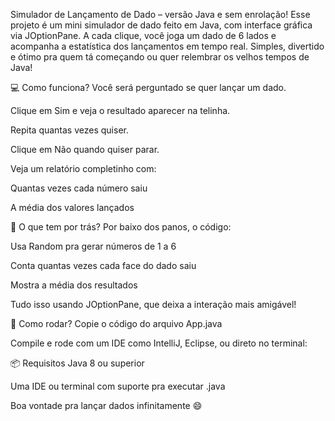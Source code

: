 Simulador de Lançamento de Dado – versão Java e sem enrolação!
Esse projeto é um mini simulador de dado feito em Java, com interface gráfica via JOptionPane. A cada clique, você joga um dado de 6 lados e acompanha a estatística dos lançamentos em tempo real. Simples, divertido e ótimo pra quem tá começando ou quer relembrar os velhos tempos de Java!

💻 Como funciona?
Você será perguntado se quer lançar um dado.

Clique em Sim e veja o resultado aparecer na telinha.

Repita quantas vezes quiser.

Clique em Não quando quiser parar.

Veja um relatório completinho com:

Quantas vezes cada número saiu

A média dos valores lançados

🧠 O que tem por trás?
Por baixo dos panos, o código:

Usa Random pra gerar números de 1 a 6

Conta quantas vezes cada face do dado saiu

Mostra a média dos resultados

Tudo isso usando JOptionPane, que deixa a interação mais amigável!

🚀 Como rodar?
Copie o código do arquivo App.java

Compile e rode com um IDE como IntelliJ, Eclipse, ou direto no terminal:

📦 Requisitos
Java 8 ou superior

Uma IDE ou terminal com suporte pra executar .java

Boa vontade pra lançar dados infinitamente 😄
